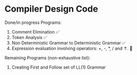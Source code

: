 # Compiler Design Code
Done/in progress Programs:
1) Comment Elimination ✅
2) Token Analysis ✅
3) Non Deterministic Grammar to Deterministic Grammar ✅
4) Expression evaluation involving operators: +, -, *, / and ↑. 🔨

Remaining Programs (non-exhaustive list):
1) Creating First and Follow set of LL(1) Grammar
